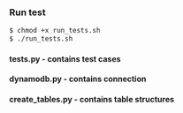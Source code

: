 ### Run test

```bash
$ chmod +x run_tests.sh
$ ./run_tests.sh
```

#### tests.py - contains test cases

#### dynamodb.py - contains connection

#### create_tables.py - contains table structures